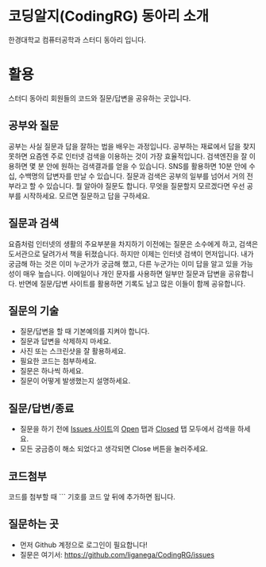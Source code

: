 # 코딩알지(CodingRG) 동아리 소개
한경대학교 컴퓨터공학과 스터디 동아리 입니다.

# 활용
스터디 동아리 회원들의 코드와 질문/답변을 공유하는 곳입니다.

## 공부와 질문
공부는 사실 질문과 답을 잘하는 법을 배우는 과정입니다. 
공부하는 재료에서 답을 찾지 못하면 요즘엔 주로 인터넷 검색을 이용하는 것이 가장 효율적입니다. 
검색엔진을 잘 이용하면 몇 분 안에 원하는 검색결과를 얻을 수 있습니다. 
SNS를 활용하면 10분 안에 수십, 수백명의 답변자를 만날 수 있습니다. 
질문과 검색은 공부의 일부를 넘어서 거의 전부라고 할 수 있습니다. 
뭘 알아야 질문도 합니다.
무엇을 질문할지 모르겠다면 우선 공부를 시작하세요.
모르면 질문하고 답을 구하세요.

## 질문과 검색
요즘처럼 인터넷의 생활의 주요부분을 차지하기 이전에는 질문은 소수에게 하고,
검색은 도서관으로 달려가서 책을 뒤졌습니다.
하지만 이제는 인터넷 검색이 먼저입니다. 
내가 궁금해 하는 것은 이미 누군가가 궁금해 했고, 다른 누군가는 이미 답을 알고 있을 가능성이 매우 높습니다.
이메일이나 개인 문자를 사용하면 일부만 질문과 답변을 공유합니다. 
반면에 질문/답변 사이트를 활용하면 기록도 남고 많은 이들이 함께 공유합니다. 

## 질문의 기술
* 질문/답변을 할 때 기본예의를 지켜야 합니다.
* 질문과 답변을 삭제하지 마세요.
* 사진 또는 스크린샷을 잘 활용하세요.
* 필요한 코드는 첨부하세요.
* 질문은 하나씩 하세요.
* 질문이 어떻게 발생했는지 설명하세요.

## 질문/답변/종료
* 질문을 하기 전에 
  [Issues 사이트](https://github.com/liganega/CodingRG/issues)의 
  [Open](https://github.com/liganega/CodingRG/issues?q=is%3Aopen+is%3Aissue) 탭과 
  [Closed](https://github.com/liganega/CodingRG/issues?q=is%3Aissue+is%3Aclosed) 탭 모두에서 검색을 하세요.
* 모든 궁금증이 해소 되었다고 생각되면 Close 버튼을 눌러주세요.

## 코드첨부
코드를 첨부할 때 ``` 기호를 코드 앞 뒤에 추가하면 됩니다.

## 질문하는 곳
* 먼저 Github 계정으로 로그인이 필요합니다!
* 질문은 여기서: https://github.com/liganega/CodingRG/issues
